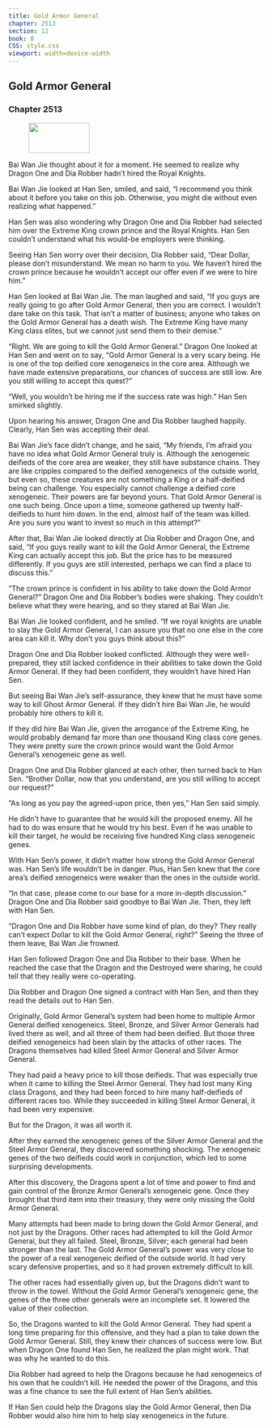 ```yaml
---
title: Gold Armor General
chapter: 2513
section: 12
book: 8
CSS: style.css
viewport: width=device-width
---
```


## Gold Armor General

### Chapter 2513

<figure>
	<img src="../Images/gem.gif" alt="" id="gem" width="120" height="60" />
</figure>

Bai Wan Jie thought about it for a moment. He seemed to realize why Dragon One and Dia Robber hadn’t hired the Royal Knights.

Bai Wan Jie looked at Han Sen, smiled, and said, “I recommend you think about it before you take on this job. Otherwise, you might die without even realizing what happened.”

Han Sen was also wondering why Dragon One and Dia Robber had selected him over the Extreme King crown prince and the Royal Knights. Han Sen couldn’t understand what his would-be employers were thinking.

Seeing Han Sen worry over their decision, Dia Robber said, “Dear Dollar, please don’t misunderstand. We mean no harm to you. We haven’t hired the crown prince because he wouldn’t accept our offer even if we were to hire him.”

Han Sen looked at Bai Wan Jie. The man laughed and said, “If you guys are really going to go after Gold Armor General, then you are correct. I wouldn’t dare take on this task. That isn’t a matter of business; anyone who takes on the Gold Armor General has a death wish. The Extreme King have many King class elites, but we cannot just send them to their demise.”

“Right. We are going to kill the Gold Armor General.” Dragon One looked at Han Sen and went on to say, “Gold Armor General is a very scary being. He is one of the top deified core xenogeneics in the core area. Although we have made extensive preparations, our chances of success are still low. Are you still willing to accept this quest?”

“Well, you wouldn’t be hiring me if the success rate was high.” Han Sen smirked slightly.

Upon hearing his answer, Dragon One and Dia Robber laughed happily. Clearly, Han Sen was accepting their deal.

Bai Wan Jie’s face didn’t change, and he said, “My friends, I’m afraid you have no idea what Gold Armor General truly is. Although the xenogeneic deifieds of the core area are weaker, they still have substance chains. They are like cripples compared to the deified xenogeneics of the outside world, but even so, these creatures are not something a King or a half-deified being can challenge. You especially cannot challenge a deified core xenogeneic. Their powers are far beyond yours. That Gold Armor General is one such being. Once upon a time, someone gathered up twenty half-deifieds to hunt him down. In the end, almost half of the team was killed. Are you sure you want to invest so much in this attempt?”

After that, Bai Wan Jie looked directly at Dia Robber and Dragon One, and said, “If you guys really want to kill the Gold Armor General, the Extreme King can actually accept this job. But the price has to be measured differently. If you guys are still interested, perhaps we can find a place to discuss this.”

“The crown prince is confident in his ability to take down the Gold Armor General?” Dragon One and Dia Robber’s bodies were shaking. They couldn’t believe what they were hearing, and so they stared at Bai Wan Jie.

Bai Wan Jie looked confident, and he smiled. “If we royal knights are unable to slay the Gold Armor General, I can assure you that no one else in the core area can kill it. Why don’t you guys think about this?”

Dragon One and Dia Robber looked conflicted. Although they were well-prepared, they still lacked confidence in their abilities to take down the Gold Armor General. If they had been confident, they wouldn’t have hired Han Sen.

But seeing Bai Wan Jie’s self-assurance, they knew that he must have some way to kill Ghost Armor General. If they didn’t hire Bai Wan Jie, he would probably hire others to kill it.

If they did hire Bai Wan Jie, given the arrogance of the Extreme King, he would probably demand far more than one thousand King class core genes. They were pretty sure the crown prince would want the Gold Armor General’s xenogeneic gene as well.

Dragon One and Dia Robber glanced at each other, then turned back to Han Sen. “Brother Dollar, now that you understand, are you still willing to accept our request?”

“As long as you pay the agreed-upon price, then yes,” Han Sen said simply.

He didn’t have to guarantee that he would kill the proposed enemy. All he had to do was ensure that he would try his best. Even if he was unable to kill their target, he would be receiving five hundred King class xenogeneic genes.

With Han Sen’s power, it didn’t matter how strong the Gold Armor General was. Han Sen’s life wouldn’t be in danger. Plus, Han Sen knew that the core area’s deified xenogeneics were weaker than the ones in the outside world.

“In that case, please come to our base for a more in-depth discussion.” Dragon One and Dia Robber said goodbye to Bai Wan Jie. Then, they left with Han Sen.

“Dragon One and Dia Robber have some kind of plan, do they? They really can’t expect Dollar to kill the Gold Armor General, right?” Seeing the three of them leave, Bai Wan Jie frowned.

Han Sen followed Dragon One and Dia Robber to their base. When he reached the case that the Dragon and the Destroyed were sharing, he could tell that they really were co-operating.

Dia Robber and Dragon One signed a contract with Han Sen, and then they read the details out to Han Sen.

Originally, Gold Armor General’s system had been home to multiple Armor General deified xenogeneics. Steel, Bronze, and Silver Armor Generals had lived there as well, and all three of them had been deified. But those three deified xenogeneics had been slain by the attacks of other races. The Dragons themselves had killed Steel Armor General and Silver Armor General.

They had paid a heavy price to kill those deifieds. That was especially true when it came to killing the Steel Armor General. They had lost many King class Dragons, and they had been forced to hire many half-deifieds of different races too. While they succeeded in killing Steel Armor General, it had been very expensive.

But for the Dragon, it was all worth it.

After they earned the xenogeneic genes of the Silver Armor General and the Steel Armor General, they discovered something shocking. The xenogeneic genes of the two deifieds could work in conjunction, which led to some surprising developments.

After this discovery, the Dragons spent a lot of time and power to find and gain control of the Bronze Armor General’s xenogeneic gene. Once they brought that third item into their treasury, they were only missing the Gold Armor General.

Many attempts had been made to bring down the Gold Armor General, and not just by the Dragons. Other races had attempted to kill the Gold Armor General, but they all failed. Steel, Bronze, Silver; each general had been stronger than the last. The Gold Armor General’s power was very close to the power of a real xenogeneic deified of the outside world. It had very scary defensive properties, and so it had proven extremely difficult to kill.

The other races had essentially given up, but the Dragons didn’t want to throw in the towel. Without the Gold Armor General’s xenogeneic gene, the genes of the three other generals were an incomplete set. It lowered the value of their collection.

So, the Dragons wanted to kill the Gold Armor General. They had spent a long time preparing for this offensive, and they had a plan to take down the Gold Armor General. Still, they knew their chances of success were low. But when Dragon One found Han Sen, he realized the plan might work. That was why he wanted to do this.

Dia Robber had agreed to help the Dragons because he had xenogeneics of his own that he couldn’t kill. He needed the power of the Dragons, and this was a fine chance to see the full extent of Han Sen’s abilities.

If Han Sen could help the Dragons slay the Gold Armor General, then Dia Robber would also hire him to help slay xenogeneics in the future.